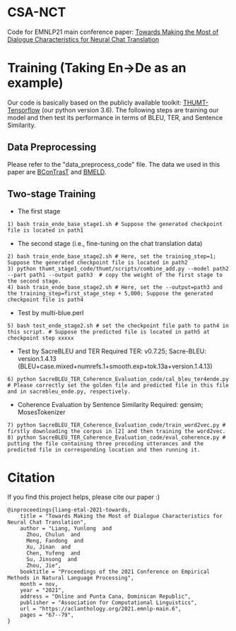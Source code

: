 # CSA-NCT
Code for EMNLP21 main conference paper: [Towards Making the Most of Dialogue Characteristics for Neural Chat Translation](https://aclanthology.org/2021.emnlp-main.6/)

# Training (Taking En->De as an example)
Our code is basically based on the publicly available toolkit: [THUMT-Tensorflow](https://github.com/THUNLP-MT/THUMT) (our python version 3.6).
The following steps are training our model and then test its performance in terms of BLEU, TER, and Sentence Similarity.

## Data Preprocessing
Please refer to the "data_preprocess_code" file.
The data we used in this paper are [BConTrasT](https://github.com/Unbabel/BConTrasT) and [BMELD](https://github.com/XL2248/CPCC).
## Two-stage Training

+ The first stage

```
1) bash train_ende_base_stage1.sh # Suppose the generated checkpoint file is located in path1
```
+ The second stage (i.e., fine-tuning on the chat translation data)

```
2) bash train_ende_base_stage2.sh # Here, set the training_step=1; Suppose the generated checkpoint file is located in path2
3) python thumt_stage1_code/thumt/scripts/combine_add.py --model path2 --part path1 --output path3  # copy the weight of the first stage to the second stage.
4) bash train_ende_base_stage2.sh # Here, set the --output=path3 and the training_step=first_stage_step + 5,000; Suppose the generated checkpoint file is path4
```
+ Test by multi-blue.perl

```
5) bash test_ende_stage2.sh # set the checkpoint file path to path4 in this script. # Suppose the predicted file is located in path5 at checkpoint step xxxxx
```
+ Test by SacreBLEU and TER
Required TER: v0.7.25; Sacre-BLEU: version.1.4.13 (BLEU+case.mixed+numrefs.1+smooth.exp+tok.13a+version.1.4.13)

```
6) python SacreBLEU_TER_Coherence_Evaluation_code/cal_bleu_ter4ende.py # Please correctly set the golden file and predicted file in this file and in sacrebleu_ende.py, respectively.
```

+ Coherence Evaluation by Sentence Similarity
Required: gensim; MosesTokenizer

```
7) python SacreBLEU_TER_Coherence_Evaluation_code/train_word2vec.py # firstly downloading the corpus in [2] and then training the word2vec.
8) python SacreBLEU_TER_Coherence_Evaluation_code/eval_coherence.py # putting the file containing three precoding utterances and the predicted file in corresponding location and then running it.
```

# Citation
If you find this project helps, please cite our paper :)

```
@inproceedings{liang-etal-2021-towards,
    title = "Towards Making the Most of Dialogue Characteristics for Neural Chat Translation",
    author = "Liang, Yunlong  and
      Zhou, Chulun  and
      Meng, Fandong  and
      Xu, Jinan  and
      Chen, Yufeng  and
      Su, Jinsong  and
      Zhou, Jie",
    booktitle = "Proceedings of the 2021 Conference on Empirical Methods in Natural Language Processing",
    month = nov,
    year = "2021",
    address = "Online and Punta Cana, Dominican Republic",
    publisher = "Association for Computational Linguistics",
    url = "https://aclanthology.org/2021.emnlp-main.6",
    pages = "67--79",
}
```
